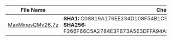 |   File Name   | Checksum |
| ------------- | ------------- |
| <a href="https://github.com/lesongvi/MaxMinesQM/releases/download/v1.0.4.0/MaxMinesQMv26.7z">MaxMinesQMv26.7z</a>  | **SHA1:** C08819A176EE234D108F54B1C997A7B3490B8AD8<br/>**SHA256:** F266F66C5A2784E3FB73A563DFFA94A54EE5006C6A4D2D34915E1F6B2106A376  |
